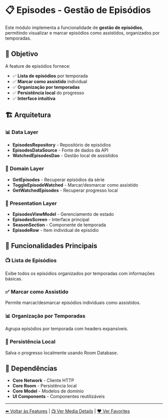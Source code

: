# 📋 Episodes - Gestão de Episódios

Este módulo implementa a funcionalidade de **gestão de episódios**, permitindo visualizar e marcar episódios como assistidos, organizados por temporadas.

## 🎯 Objetivo

A feature de episódios fornece:
- ✅ **Lista de episódios** por temporada
- ✅ **Marcar como assistido** individual
- ✅ **Organização por temporadas**
- ✅ **Persistência local** do progresso
- ✅ **Interface intuitiva**

## 🏗️ Arquitetura

### 📊 **Data Layer**
- **EpisodesRepository** - Repositório de episódios
- **EpisodesDataSource** - Fonte de dados da API
- **WatchedEpisodesDao** - Gestão local de assistidos

### 🧠 **Domain Layer**
- **GetEpisodes** - Recuperar episódios da série
- **ToggleEpisodeWatched** - Marcar/desmarcar como assistido
- **GetWatchedEpisodes** - Recuperar progresso local

### 🎨 **Presentation Layer**
- **EpisodesViewModel** - Gerenciamento de estado
- **EpisodesScreen** - Interface principal
- **SeasonSection** - Componente de temporada
- **EpisodeRow** - Item individual de episódio

## 🔧 Funcionalidades Principais

### 📺 **Lista de Episódios**
Exibe todos os episódios organizados por temporadas com informações básicas.

### ✅ **Marcar como Assistido**
Permite marcar/desmarcar episódios individuais como assistidos.

### 📊 **Organização por Temporadas**
Agrupa episódios por temporada com headers expansíveis.

### 💾 **Persistência Local**
Salva o progresso localmente usando Room Database.

## 🔗 Dependências

- **Core Network** - Cliente HTTP
- **Core Room** - Persistência local
- **Core Model** - Modelos de domínio
- **UI Components** - Componentes reutilizáveis

---

[⬅️ Voltar às Features](../README.md) | [📺 Ver Media Details](../media_details/README.md) | [❤️ Ver Favorites](../favorites/README.md)